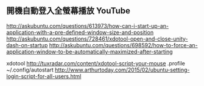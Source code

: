 
## 開機自動登入全螢幕播放 YouTube
http://askubuntu.com/questions/613973/how-can-i-start-up-an-application-with-a-pre-defined-window-size-and-position
http://askubuntu.com/questions/728461/xdotool-open-and-close-unity-dash-on-startup
http://askubuntu.com/questions/698592/how-to-force-an-application-window-to-be-automatically-maximized-after-starting

xdotool
http://tuxradar.com/content/xdotool-script-your-mouse
.profile
~/.config/autostart
http://www.arthurtoday.com/2015/02/ubuntu-setting-login-script-for-all-users.html
